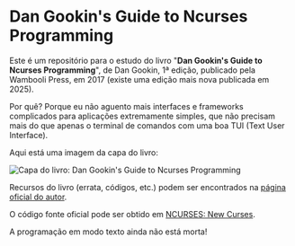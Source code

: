 # Dan Gookin's Guide to Ncurses Programming

Este é um repositório para o estudo do livro "**Dan Gookin's Guide to Ncurses
Programming**", de Dan Gookin, 1ª edição, publicado pela Wambooli Press, em 2017
(existe uma edição mais nova publicada em 2025).

Por quê? Porque eu não aguento mais interfaces e frameworks complicados para
aplicações extremamente simples, que não precisam mais do que apenas o terminal
de comandos com uma boa TUI (Text User Interface).

Aqui está uma imagem da capa do livro:

![Capa do livro: Dan Gookin's Guide to Ncurses
Programming](https://github.com/abrantesasf/ncurses/blob/master/imagens/gookins_ncurses_298x400.jpg)

Recursos do livro (errata, códigos, etc.) podem ser encontrados na [página
oficial do autor](https://c-for-dummies.com/ncurses/).

O código fonte oficial pode ser obtido em [NCURSES: New
Curses](https://invisible-island.net/ncurses/ncurses.html).

A programação em modo texto ainda não está morta!
